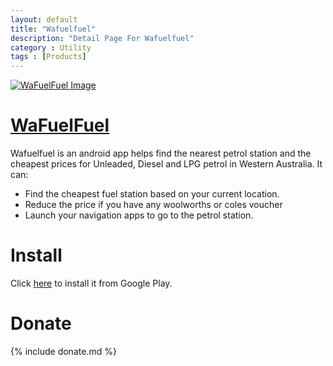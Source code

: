 ```yaml
---
layout: default
title: "Wafuelfuel"
description: "Detail Page For Wafuelfuel"
category : Utility
tags : [Products]
---
```

[<img alt='WaFuelFuel Image' src="http://lh6.ggpht.com/RAL8BFnHYHOuAgG5tdOwRRbCc7H5XEpjzS7xNGo9fUgTS603cydjfbTArsZrnI47cg=w100" />](https://play.google.com/store/apps/details?id=com.ezhang.pop)

# [WaFuelFuel](https://play.google.com/store/apps/details?id=com.ezhang.pop)

Wafuelfuel is an android app helps find the nearest petrol station and the cheapest prices for Unleaded, Diesel and LPG petrol in Western Australia. It can:

- Find the cheapest fuel station based on your current location.
- Reduce the price if you have any woolworths or coles voucher
- Launch your navigation apps to go to the petrol station.

# Install
Click [here](https://play.google.com/store/apps/details?id=com.ezhang.pop) to install it from Google Play.

# Donate

{% include donate.md %}
